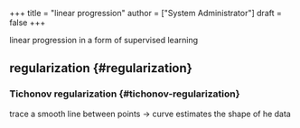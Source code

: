 +++
title = "linear progression"
author = ["System Administrator"]
draft = false
+++

linear progression in a form of supervised learning


## regularization {#regularization}


### Tichonov regularization {#tichonov-regularization}

trace a smooth line between points -&gt; curve estimates the shape of he data